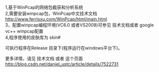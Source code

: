 1,基于WinPcap的网络包截获和分析系统                                                                                      
2,需要安装winpcap包，WinPcap中文技术文档 http://www.ferrisxu.com/WinPcap/html/main.html                                   
3，配置winpcap编程环境(VC6.0 或者VS2008)可参见 技术文档或者 google vc++ winpcap配置                                       
4,程序使用的皮肤库为 skin#                                                                                               

可执行程序在Release 目录下(程序运行在windows平台下)。                                                                                               

更多详情，请见 技术文档 或者 这个页面 http://blog.csdn.net/daniel_ustc/article/details/7522731



